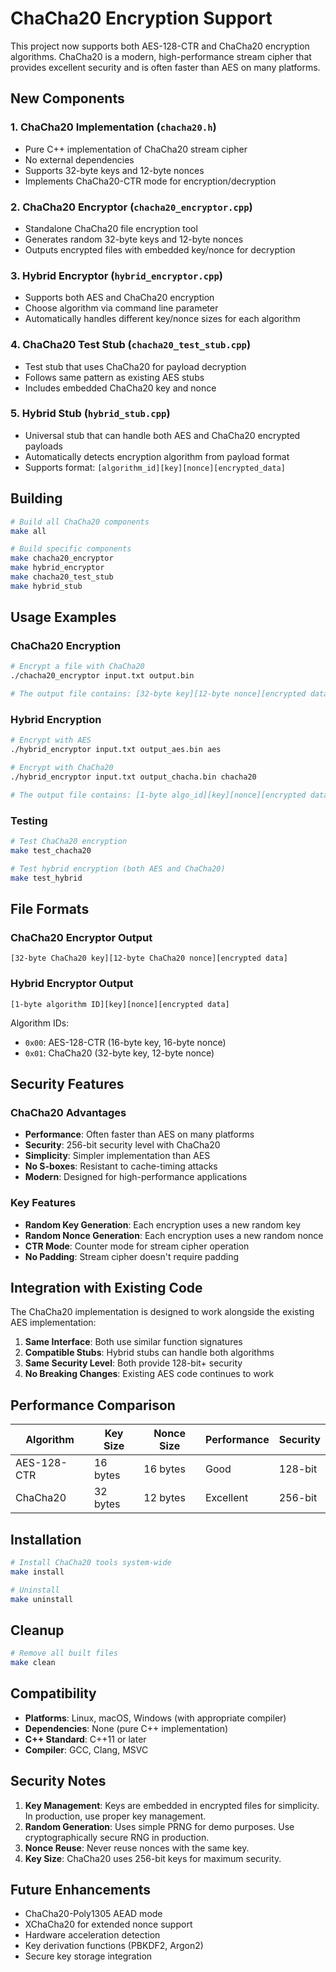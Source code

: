 # ChaCha20 Encryption Support

This project now supports both AES-128-CTR and ChaCha20 encryption algorithms. ChaCha20 is a modern, high-performance stream cipher that provides excellent security and is often faster than AES on many platforms.

## New Components

### 1. ChaCha20 Implementation (`chacha20.h`)
- Pure C++ implementation of ChaCha20 stream cipher
- No external dependencies
- Supports 32-byte keys and 12-byte nonces
- Implements ChaCha20-CTR mode for encryption/decryption

### 2. ChaCha20 Encryptor (`chacha20_encryptor.cpp`)
- Standalone ChaCha20 file encryption tool
- Generates random 32-byte keys and 12-byte nonces
- Outputs encrypted files with embedded key/nonce for decryption

### 3. Hybrid Encryptor (`hybrid_encryptor.cpp`)
- Supports both AES and ChaCha20 encryption
- Choose algorithm via command line parameter
- Automatically handles different key/nonce sizes for each algorithm

### 4. ChaCha20 Test Stub (`chacha20_test_stub.cpp`)
- Test stub that uses ChaCha20 for payload decryption
- Follows same pattern as existing AES stubs
- Includes embedded ChaCha20 key and nonce

### 5. Hybrid Stub (`hybrid_stub.cpp`)
- Universal stub that can handle both AES and ChaCha20 encrypted payloads
- Automatically detects encryption algorithm from payload format
- Supports format: `[algorithm_id][key][nonce][encrypted_data]`

## Building

```bash
# Build all ChaCha20 components
make all

# Build specific components
make chacha20_encryptor
make hybrid_encryptor
make chacha20_test_stub
make hybrid_stub
```

## Usage Examples

### ChaCha20 Encryption
```bash
# Encrypt a file with ChaCha20
./chacha20_encryptor input.txt output.bin

# The output file contains: [32-byte key][12-byte nonce][encrypted data]
```

### Hybrid Encryption
```bash
# Encrypt with AES
./hybrid_encryptor input.txt output_aes.bin aes

# Encrypt with ChaCha20
./hybrid_encryptor input.txt output_chacha.bin chacha20

# The output file contains: [1-byte algo_id][key][nonce][encrypted data]
```

### Testing
```bash
# Test ChaCha20 encryption
make test_chacha20

# Test hybrid encryption (both AES and ChaCha20)
make test_hybrid
```

## File Formats

### ChaCha20 Encryptor Output
```
[32-byte ChaCha20 key][12-byte ChaCha20 nonce][encrypted data]
```

### Hybrid Encryptor Output
```
[1-byte algorithm ID][key][nonce][encrypted data]
```

Algorithm IDs:
- `0x00`: AES-128-CTR (16-byte key, 16-byte nonce)
- `0x01`: ChaCha20 (32-byte key, 12-byte nonce)

## Security Features

### ChaCha20 Advantages
- **Performance**: Often faster than AES on many platforms
- **Security**: 256-bit security level with ChaCha20
- **Simplicity**: Simpler implementation than AES
- **No S-boxes**: Resistant to cache-timing attacks
- **Modern**: Designed for high-performance applications

### Key Features
- **Random Key Generation**: Each encryption uses a new random key
- **Random Nonce Generation**: Each encryption uses a new random nonce
- **CTR Mode**: Counter mode for stream cipher operation
- **No Padding**: Stream cipher doesn't require padding

## Integration with Existing Code

The ChaCha20 implementation is designed to work alongside the existing AES implementation:

1. **Same Interface**: Both use similar function signatures
2. **Compatible Stubs**: Hybrid stubs can handle both algorithms
3. **Same Security Level**: Both provide 128-bit+ security
4. **No Breaking Changes**: Existing AES code continues to work

## Performance Comparison

| Algorithm | Key Size | Nonce Size | Performance | Security |
|-----------|----------|------------|-------------|----------|
| AES-128-CTR | 16 bytes | 16 bytes | Good | 128-bit |
| ChaCha20 | 32 bytes | 12 bytes | Excellent | 256-bit |

## Installation

```bash
# Install ChaCha20 tools system-wide
make install

# Uninstall
make uninstall
```

## Cleanup

```bash
# Remove all built files
make clean
```

## Compatibility

- **Platforms**: Linux, macOS, Windows (with appropriate compiler)
- **Dependencies**: None (pure C++ implementation)
- **C++ Standard**: C++11 or later
- **Compiler**: GCC, Clang, MSVC

## Security Notes

1. **Key Management**: Keys are embedded in encrypted files for simplicity. In production, use proper key management.
2. **Random Generation**: Uses simple PRNG for demo purposes. Use cryptographically secure RNG in production.
3. **Nonce Reuse**: Never reuse nonces with the same key.
4. **Key Size**: ChaCha20 uses 256-bit keys for maximum security.

## Future Enhancements

- ChaCha20-Poly1305 AEAD mode
- XChaCha20 for extended nonce support
- Hardware acceleration detection
- Key derivation functions (PBKDF2, Argon2)
- Secure key storage integration